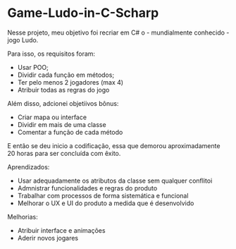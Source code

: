 # Game-Ludo-in-C-Scharp
Nesse projeto, meu objetivo foi recriar em C# o - mundialmente conhecido - jogo Ludo. 

Para isso, os requisitos foram:
- Usar POO;
- Dividir cada função em métodos;
- Ter pelo menos 2 jogadores (max 4)
- Atribuir todas as regras do jogo

Além disso, adcionei objetiivos bônus:
- Criar mapa ou interface
- Dividir em mais de uma classe
- Comentar a função de cada método

E então se deu inicio a codificação, essa que demorou aproximadamente 20 horas para ser concluída com êxito.

Aprendizados:
- Usar adequadamente os atributos da classe sem qualquer conflitoi
- Admnistrar funcionalidades e regras do produto
- Trabalhar com processos de forma sistemática e funcional
- Melhorar o UX e UI do produto a medida que é desenvolvido

Melhorias:
- Atribuir interface e animações
- Aderir novos jogares
